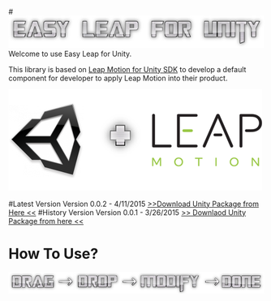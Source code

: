 #![alt text](/img/Title.png)
Welcome to use Easy Leap for Unity.

This library is based on [Leap Motion for Unity SDK](https://developer.leapmotion.com/downloads/unity) to develop a default component for developer to apply Leap Motion into their product.

![alt text](/img/easyleap_for_unity_header.png)

#Latest Version
Version 0.0.2 - 4/11/2015
[>>Download Unity Package from Here <<](https://drive.google.com/file/d/0B-QuZr_n9AXIbWM5NGFGQ0NYMVE/view?usp=sharing)
#History Version
Version 0.0.1 - 3/26/2015
[>> Downlaod Unity Package from here <<](https://drive.google.com/file/d/0B-QuZr_n9AXIdXFHWEt5bURMeVU/view?usp=sharing)

# How To Use?
![alt text](/img/howtouse.png)
